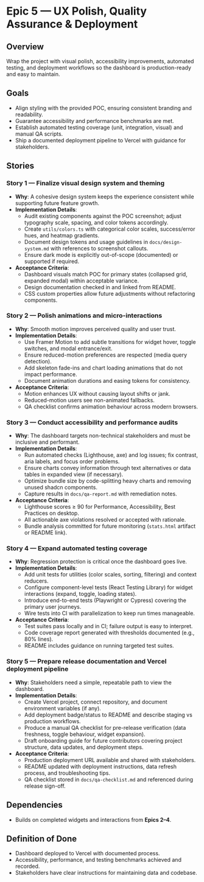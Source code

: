 # Epic 5 — UX Polish, Quality Assurance & Deployment

## Overview
Wrap the project with visual polish, accessibility improvements, automated testing, and deployment workflows so the dashboard is production-ready and easy to maintain.

## Goals
- Align styling with the provided POC, ensuring consistent branding and readability.
- Guarantee accessibility and performance benchmarks are met.
- Establish automated testing coverage (unit, integration, visual) and manual QA scripts.
- Ship a documented deployment pipeline to Vercel with guidance for stakeholders.

## Stories

### Story 1 — Finalize visual design system and theming
- **Why**: A cohesive design system keeps the experience consistent while supporting future feature growth.
- **Implementation Details**:
  - Audit existing components against the POC screenshot; adjust typography scale, spacing, and color tokens accordingly.
  - Create `utils/colors.ts` with categorical color scales, success/error hues, and heatmap gradients.
  - Document design tokens and usage guidelines in `docs/design-system.md` with references to screenshot callouts.
  - Ensure dark mode is explicitly out-of-scope (documented) or supported if required.
- **Acceptance Criteria**:
  - Dashboard visuals match POC for primary states (collapsed grid, expanded modal) within acceptable variance.
  - Design documentation checked in and linked from README.
  - CSS custom properties allow future adjustments without refactoring components.

### Story 2 — Polish animations and micro-interactions
- **Why**: Smooth motion improves perceived quality and user trust.
- **Implementation Details**:
  - Use Framer Motion to add subtle transitions for widget hover, toggle switches, and modal entrance/exit.
  - Ensure reduced-motion preferences are respected (media query detection).
  - Add skeleton fade-ins and chart loading animations that do not impact performance.
  - Document animation durations and easing tokens for consistency.
- **Acceptance Criteria**:
  - Motion enhances UX without causing layout shifts or jank.
  - Reduced-motion users see non-animated fallbacks.
  - QA checklist confirms animation behaviour across modern browsers.

### Story 3 — Conduct accessibility and performance audits
- **Why**: The dashboard targets non-technical stakeholders and must be inclusive and performant.
- **Implementation Details**:
  - Run automated checks (Lighthouse, axe) and log issues; fix contrast, aria labels, and focus order problems.
  - Ensure charts convey information through text alternatives or data tables in expanded view (if necessary).
  - Optimize bundle size by code-splitting heavy charts and removing unused shadcn components.
  - Capture results in `docs/qa-report.md` with remediation notes.
- **Acceptance Criteria**:
  - Lighthouse scores ≥ 90 for Performance, Accessibility, Best Practices on desktop.
  - All actionable axe violations resolved or accepted with rationale.
  - Bundle analysis committed for future monitoring (`stats.html` artifact or README link).

### Story 4 — Expand automated testing coverage
- **Why**: Regression protection is critical once the dashboard goes live.
- **Implementation Details**:
  - Add unit tests for utilities (color scales, sorting, filtering) and context reducers.
  - Configure component-level tests (React Testing Library) for widget interactions (expand, toggle, loading states).
  - Introduce end-to-end tests (Playwright or Cypress) covering the primary user journeys.
  - Wire tests into CI with parallelization to keep run times manageable.
- **Acceptance Criteria**:
  - Test suites pass locally and in CI; failure output is easy to interpret.
  - Code coverage report generated with thresholds documented (e.g., 80% lines).
  - README includes guidance on running targeted test suites.

### Story 5 — Prepare release documentation and Vercel deployment pipeline
- **Why**: Stakeholders need a simple, repeatable path to view the dashboard.
- **Implementation Details**:
  - Create Vercel project, connect repository, and document environment variables (if any).
  - Add deployment badge/status to README and describe staging vs production workflows.
  - Produce a manual QA checklist for pre-release verification (data freshness, toggle behaviour, widget expansion).
  - Draft onboarding guide for future contributors covering project structure, data updates, and deployment steps.
- **Acceptance Criteria**:
  - Production deployment URL available and shared with stakeholders.
  - README updated with deployment instructions, data refresh process, and troubleshooting tips.
  - QA checklist stored in `docs/qa-checklist.md` and referenced during release sign-off.

## Dependencies
- Builds on completed widgets and interactions from **Epics 2–4**.

## Definition of Done
- Dashboard deployed to Vercel with documented process.
- Accessibility, performance, and testing benchmarks achieved and recorded.
- Stakeholders have clear instructions for maintaining data and codebase.
